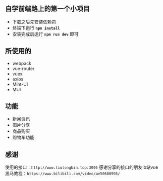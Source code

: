 ## 自学前端路上的第一个小项目

 - 下载之后先安装依赖包
 - 终端下运行 **`npm install`**
 - 安装完成后运行 **`npm run dev`** 即可
 ## 所使用的
 - webpack
 - vue-router
 - vuex
 - axios
 - Mint-UI
 - MUI

 ## 功能
 
 - 新闻资讯
 - 图片分享
 - 商品购买
 - 购物车功能
 ## 感谢
使用的接口：`http://www.liulongbin.top:3005` 感谢分享的接口的朋友
b站vue黑马教程：`https://www.bilibili.com/video/av50680998/`
